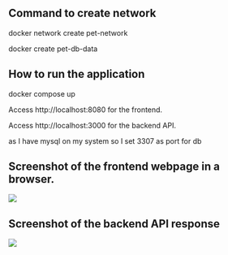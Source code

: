 <h2>Command to create network</h2>
<p>docker network create pet-network</p>
<P>docker create pet-db-data</p>
<h2>How to run the application</h2>
<p>docker compose up</p>
<p>Access http://localhost:8080 for the frontend.</p>
<p>Access http://localhost:3000 for the backend API.</p>
<P>as I have mysql on my system so I set 3307 as port for db</p>
<h2>Screenshot of the frontend webpage in a browser.</h2>
<image src='./frontend_Browser_screenshot.png'>
<h2>Screenshot of the backend API response</h2>
<image src='./backend_response_screenshot.png'>
